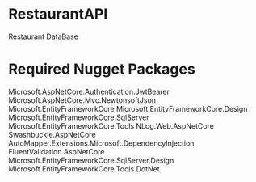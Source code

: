 # RestaurantAPI
Restaurant DataBase

# Required Nugget Packages 
Microsoft.AspNetCore.Authentication.JwtBearer
Microsoft.AspNetCore.Mvc.NewtonsoftJson
Microsoft.EntityFrameworkCore
Microsoft.EntityFrameworkCore.Design
Microsoft.EntityFrameworkCore.SqlServer
Microsoft.EntityFrameworkCore.Tools
NLog.Web.AspNetCore
Swashbuckle.AspNetCore
AutoMapper.Extensions.Microsoft.DependencyInjection
FluentValidation.AspNetCore
Microsoft.EntityFrameworkCore.SqlServer.Design
Microsoft.EntityFrameworkCore.Tools.DotNet
